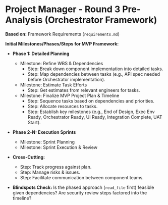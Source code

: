 # Project Manager - Round 3 Pre-Analysis (Orchestrator Framework)

**Based on:** Framework Requirements (`requirements.md`)

**Initial Milestones/Phases/Steps for MVP Framework:**
*   **Phase 1: Detailed Planning**
    *   Milestone: Refine WBS & Dependencies
        *   Step: Break down component implementation into detailed tasks.
        *   Step: Map dependencies between tasks (e.g., API spec needed before Orchestrator implementation).
    *   Milestone: Estimate Task Efforts
        *   Step: Get estimates from relevant engineers for tasks.
    *   Milestone: Finalize MVP Project Plan & Timeline
        *   Step: Sequence tasks based on dependencies and priorities.
        *   Step: Allocate resources to tasks.
        *   Step: Establish key milestones (e.g., End of Design, Exec Env Ready, Orchestrator Ready, UI Ready, Integration Complete, UAT Start).
*   **Phase 2-N: Execution Sprints**
    *   Milestone: Sprint Planning
    *   Milestone: Sprint Execution & Review
*   **Cross-Cutting:**
    *   Step: Track progress against plan.
    *   Step: Manage risks & issues.
    *   Step: Facilitate communication between component teams.

*   **Blindspots Check:** Is the phased approach (`read_file` first) feasible given dependencies? Are security review steps factored into the timeline? 